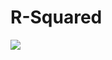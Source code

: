 # R-Squared 
<img src = 'https://www.gstatic.com/education/formulas2/355397047/en/coefficient_of_determination.svg'/>
